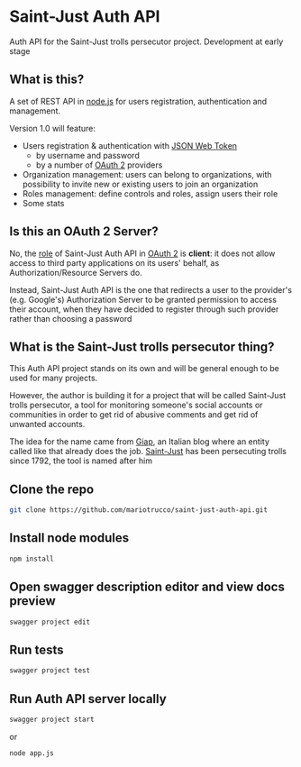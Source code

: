 # Saint-Just Auth API
Auth API for the Saint-Just trolls persecutor project.
Development at early stage

## What is this?
A set of REST API in [node.js](https://nodejs.org) for users registration, authentication and management.

Version 1.0 will feature:

* Users registration & authentication with [JSON Web Token](https://tools.ietf.org/html/rfc7519)
  * by username and password
  * by a number of [OAuth 2](https://tools.ietf.org/html/rfc6749) providers
* Organization management: users can belong to organizations, with possibility to invite new or existing users to join an organization
* Roles management: define controls and roles, assign users their role
* Some stats

## Is this an OAuth 2 Server?
No, the [role](https://tools.ietf.org/html/rfc6749#section-1.1) of Saint-Just Auth API in [OAuth 2](https://tools.ietf.org/html/rfc6749) is **client**: it does not allow access to third party applications on its users' behalf, as Authorization/Resource Servers do. 

Instead, Saint-Just Auth API is the one that redirects a user to the provider's (e.g. Google's) Authorization Server to be granted permission to access their account, when they have decided to register through such provider rather than choosing a password

## What is the Saint-Just trolls persecutor thing?
This Auth API project stands on its own and will be general enough to be used for many projects. 

However, the author is building it for a project that will be called Saint-Just trolls persecutor, a tool for monitoring someone's social accounts or communities in order to get rid of abusive comments and get rid of unwanted accounts.

The idea for the name came from [Giap](http://www.wumingfoundation.com/giap/),  an Italian blog where an entity called like that already does the job. [Saint-Just](https://it.wikipedia.org/wiki/Louis_Antoine_de_Saint-Just "Louis Antoine de Saint-Just") has been persecuting trolls since 1792, the tool is named after him

## Clone the repo
```bash
git clone https://github.com/mariotrucco/saint-just-auth-api.git
```

## Install node modules
```bash
npm install
```

## Open swagger description editor and view docs preview
```bash
swagger project edit
```

## Run tests
```bash
swagger project test
```

## Run Auth API server locally
```bash
swagger project start
```
or
```bash
node app.js
```

